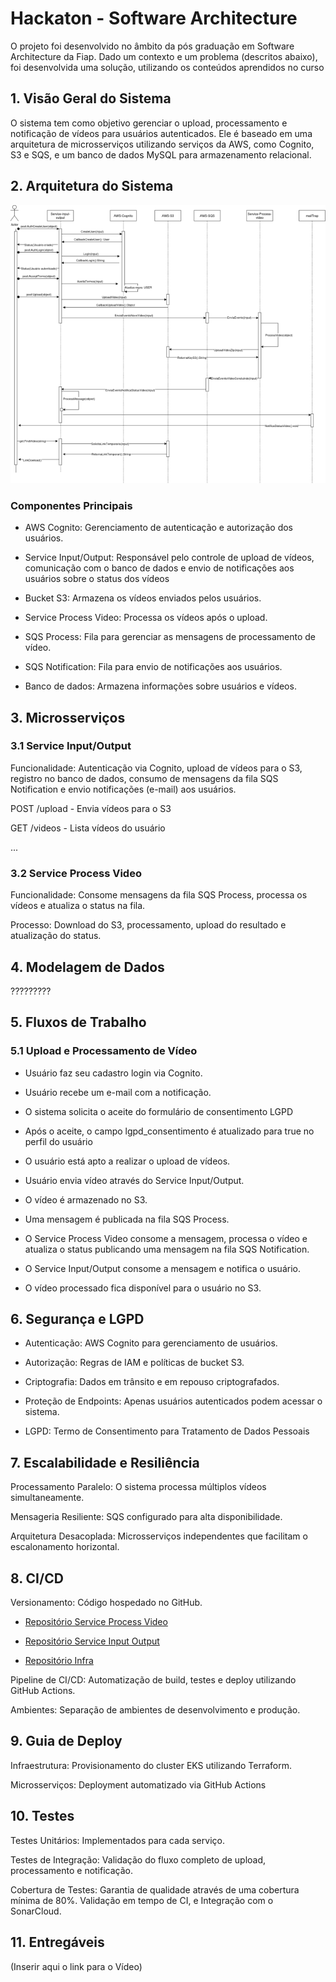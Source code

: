# Hackaton - Software Architecture

O projeto foi desenvolvido no âmbito da pós graduação em Software Architecture da Fiap. Dado um contexto e um problema (descritos abaixo), foi desenvolvida uma solução, utilizando os conteúdos aprendidos no curso

## 1. Visão Geral do Sistema

O sistema tem como objetivo gerenciar o upload, processamento e notificação de vídeos para usuários autenticados. Ele é baseado em uma arquitetura de microsserviços utilizando serviços da AWS, como Cognito, S3 e SQS, e um banco de dados MySQL para armazenamento relacional.

## 2. Arquitetura do Sistema

![Diagrama de Arquitetura](diagrama.webp)

### Componentes Principais

- AWS Cognito: Gerenciamento de autenticação e autorização dos usuários.

- Service Input/Output: Responsável pelo controle de upload de vídeos, comunicação com o banco de dados e envio de notificações aos usuários sobre o status dos vídeos

- Bucket S3: Armazena os vídeos enviados pelos usuários.

- Service Process Video: Processa os vídeos após o upload.

- SQS Process: Fila para gerenciar as mensagens de processamento de vídeo.

- SQS Notification: Fila para envio de notificações aos usuários.

- Banco de dados: Armazena informações sobre usuários e vídeos.

## 3. Microsserviços

### 3.1 Service Input/Output

Funcionalidade: Autenticação via Cognito, upload de vídeos para o S3, registro no banco de dados, consumo de mensagens da fila SQS Notification e envio notificações (e-mail) aos usuários.

POST /upload - Envia vídeos para o S3

GET /videos - Lista vídeos do usuário 

...

### 3.2 Service Process Video

Funcionalidade: Consome mensagens da fila SQS Process, processa os vídeos e atualiza o status na fila.

Processo: Download do S3, processamento, upload do resultado e atualização do status.


## 4. Modelagem de Dados

?????????


## 5. Fluxos de Trabalho

### 5.1 Upload e Processamento de Vídeo

- Usuário faz seu cadastro login via Cognito.

- Usuário recebe um e-mail com a notificação.

- O sistema solicita o aceite do formulário de consentimento LGPD

- Após o aceite, o campo lgpd_consentimento é atualizado para true no perfil do usuário

- O usuário está apto a realizar o upload de vídeos.

- Usuário envia vídeo através do Service Input/Output.

- O vídeo é armazenado no S3.

- Uma mensagem é publicada na fila SQS Process.

- O Service Process Video consome a mensagem, processa o vídeo e atualiza o status publicando uma mensagem na fila SQS Notification.

- O Service Input/Output consome a mensagem e notifica o usuário.

- O vídeo processado fica disponível para o usuário no S3.

## 6. Segurança e LGPD

- Autenticação: AWS Cognito para gerenciamento de usuários.

- Autorização: Regras de IAM e políticas de bucket S3.

- Criptografia: Dados em trânsito e em repouso criptografados.

- Proteção de Endpoints: Apenas usuários autenticados podem acessar o sistema.

- LGPD: Termo de Consentimento para Tratamento de Dados Pessoais

## 7. Escalabilidade e Resiliência

Processamento Paralelo: O sistema processa múltiplos vídeos simultaneamente.

Mensageria Resiliente: SQS configurado para alta disponibilidade.

Arquitetura Desacoplada: Microsserviços independentes que facilitam o escalonamento horizontal.

## 8. CI/CD

Versionamento: Código hospedado no GitHub.

- [Repositório Service Process Video ](https://github.com/SaraAWatanabe-org/Service-process-video-Fase-5)

- [Repositório Service Input Output](https://github.com/SaraAWatanabe-org/Service-input-output-Fase-5)

- [Repositório Infra](https://github.com/SaraAWatanabe-org/Infra-Fase-5)

Pipeline de CI/CD: Automatização de build, testes e deploy utilizando GitHub Actions.

Ambientes: Separação de ambientes de desenvolvimento e produção.

## 9. Guia de Deploy

Infraestrutura: Provisionamento do cluster EKS utilizando Terraform.

Microsserviços: Deployment automatizado via GitHub Actions

## 10. Testes

Testes Unitários: Implementados para cada serviço.

Testes de Integração: Validação do fluxo completo de upload, processamento e notificação.

Cobertura de Testes: Garantia de qualidade através de uma cobertura mínima de 80%. Validação em tempo de CI, e Integração com o SonarCloud.

## 11. Entregáveis

(Inserir aqui o link para o Vídeo)
